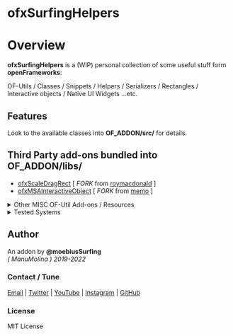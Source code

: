 ofxSurfingHelpers
=============================

# Overview

**ofxSurfingHelpers** is a (WIP) personal collection of some useful stuff form **openFrameworks**:  

OF-Utils / Classes / Snippets / Helpers / Serializers / Rectangles / Interactive objects / Native UI Widgets ...etc.

## Features

Look to the available classes into **OF_ADDON/src/** for details.

## Third Party add-ons bundled into **OF_ADDON/libs/**
* [ofxScaleDragRect](https://github.com/moebiussurfing/ofxScaleDragRect)  [ _FORK_ from [roymacdonald](https://github.com/roymacdonald/ofxScaleDragRect) ]  
* [ofxMSAInteractiveObject](https://github.com/moebiussurfing/ofxMSAInteractiveObject)   [ _FORK_ from [memo](https://github.com/memo/ofxMSAInteractiveObject) ]  

<details>
  <summary>Other MISC OF-Util Add-ons / Resources</summary>
  <p>

https://github.com/FilikaDesign/ofxFilika   
https://github.com/alptugan/ofxFilikaUtils  
https://github.com/companje/ofxExtras/blob/master/src/ofxExtras.cpp  
https://github.com/chimanaco/ofxUtils/tree/master/src  
https://github.com/nightshining/ofxControlUtils  
https://github.com/bernardgeyer/ofxhUtils  
https://github.com/NickHardeman/Tools  
https://github.com/bakercp/ofxUtils  
https://github.com/Iwanaka/ofxMyUtil  
https://github.com/perevalovds/ofxKu/tree/master/src  
https://github.com/ofTheo/ofxFileHelper  

_Some of the bundled classes here may have been "stolen" from the above repositories!_
  </p>
</details>

<details>
  <summary>Tested Systems</summary>
  <p>

  - **Windows 10** / **VS 2017** / **OF ~0.11**
  </p>
</details>

## Author
An addon by **@moebiusSurfing**  
*( ManuMolina ) 2019-2022*  

### Contact / Tune
<p>
<a href="mailto:moebiussurfing@gmail.com" target="_blank">Email</a> |
<a href="https://twitter.com/moebiusSurfing/" rel="nofollow">Twitter</a> | 
<a href="https://www.youtube.com/moebiusSurfing" rel="nofollow">YouTube</a> | 
<a href="https://www.instagram.com/moebiusSurfing/" rel="nofollow">Instagram</a> | 
<a href="https://github.com/moebiussurfing" target="_blank">GitHub</a> 
</p>

### License
MIT License
